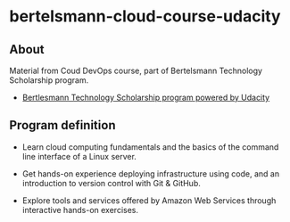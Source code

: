 # bertelsmann-cloud-course-udacity

## About
Material from Coud DevOps course, part of Bertelsmann Technology Scholarship program.
 - [Bertlesmann Technology Scholarship program powered by Udacity](https://www.udacity.com/bertelsmann-tech-scholarships)

## Program definition
- Learn cloud computing fundamentals and the basics of the command line interface of a Linux server.

- Get hands-on experience deploying infrastructure using code, and an introduction to version control with Git & GitHub. 

- Explore tools and services offered by Amazon Web Services through interactive hands-on exercises.
